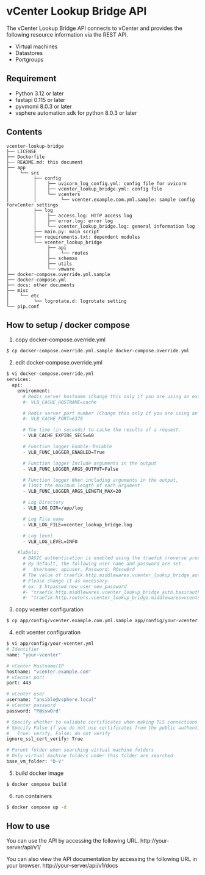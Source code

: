 vCenter Lookup Bridge API
==================

The vCenter Lookup Bridge API connects to vCenter and provides the following resource information via the REST API.

* Virtual machines
* Datastores
* Portgroups

## Requirement
* Python 3.12 or later
* fastapi 0.115 or later
* pyvmomi 8.0.3 or later
* vsphere automation sdk for python 8.0.3 or later

## Contents

``` contents
vcenter-lookup-bridge
├── LICENSE
├── Dockerfile
├── README.md: this document
├── app
│    └── src
│         ├── config
│         │    ├── uvicorn_log_config.yml: config file for uvicorn
│         │    ├── vcenter_lookup_bridge.yml: config file
│         │    └── vcenters
│         │         └── vcenter.example.com.yml.sample: sample config forvCenter settings
│         ├── log
│         │    ├── access.log: HTTP access log
│         │    ├── error.log: error log
│         │    └── vcenter_lookup_bridge.log: general information log
│         ├── main.py: main script
│         ├── requirements.txt: dependent modules
│         └── vcenter_lookup_bridge
│              ├── api
│              │    └── routes
│              ├── schemas
│              ├── utils
│              └── vmware
├── docker-compose.override.yml.sample
├── docker-compose.yml
├── docs: other documents
├── misc
│    └── etc
│         └── logrotate.d: logrotate setting
└── pip.conf
```

## How to setup / docker compose
1. copy docker-compose.override.yml
```bash
$ cp docker-compose.override.yml.sample docker-compose.override.yml
```

2. edit docker-compose.override.yml
```bash
$ vi docker-compose.override.yml
services:
  api:
    environment:
      # Redis server hostname (Change this only if you are using an external Redis server)
      #- VLB_CACHE_HOSTNAME=cache

      # Redis server port number (Change this only if you are using an external Redis server)
      #- VLB_CACHE_PORT=6379

      # The time (in seconds) to cache the results of a request.
      - VLB_CACHE_EXPIRE_SECS=60

      # Function logger Enable／Dsiable
      - VLB_FUNC_LOGGER_ENABLED=True

      # Function logger Include arguments in the output
      - VLB_FUNC_LOGGER_ARGS_OUTPUT=False

      # Function logger When including arguments in the output,
      # limit the maximum length of each argument
      - VLB_FUNC_LOGGER_ARGS_LENGTH_MAX=20

      # Log Directory
      - VLB_LOG_DIR=/app/log

      # Log File name
      - VLB_LOG_FILE=vcenter_lookup_bridge.log

      # Log level
      - VLB_LOG_LEVEL=INFO

    #labels:
      # BASIC authentication is enabled using the traefik (reverse proxy) function.
      # By default, the following user name and password are set.
      #   Username: apiuser, Password: P@ssw0rd
      # The value of traefik.http.middlewares.vcenter_lookup_bridge_auth.basicauth.users is a string in htpassword format.
      # Please change it as necessary.
      # ex. $ htpasswd new_user new_password
      #- "traefik.http.middlewares.vcenter_lookup_bridge_auth.basicauth.users=apiuser:$$apr1$$zFHk.cXh$$01OU2XMdDq/OjlunHPCCn/"
      #- "traefik.http.routers.vcenter_lookup_bridge.middlewares=vcenter_lookup_bridge_auth"
```

3. copy vcenter configuration
```bash
$ cp app/config/vcenter.example.com.yml.sample app/config/your-vcenter.yml
```

4. edit vcenter configuration
```bash
$ vi app/config/your-vcenter.yml
# Identifier
name: "your-vcenter"

# vCenter Hostname/IP
hostname: "vcenter.example.com"
# vCenter port
port: 443

# vCenter user
username: "ansible@vsphere.local"
# vCenter password
password: "P@ssw0rd"

# Specify whether to validate certificates when making TLS connections to vCenter
# Specify False if you do not use certificates from the public authentication period
#   True: verify, False: do not verify
ignore_ssl_cert_verify: True

# Parent folder when searching virtual machine folders
# Only virtual machine folders under this folder are searched.
base_vm_folder: "D-V"

```

5. build docker image
```bash
$ docker compose build
```

6. run containers
```bash
$ docker compose up -d
```

## How to use

You can use the API by accessing the following URL.
  http://your-server/api/v1/

You can also view the API documentation by accessing the following URL in your browser.
  http://your-server/api/v1/docs
